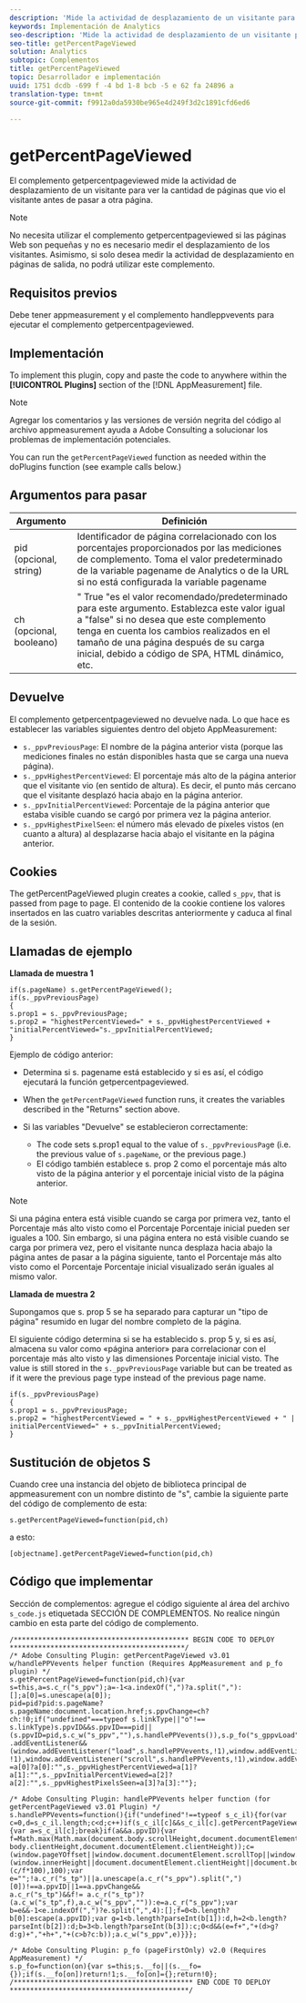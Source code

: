 ```yaml
---
description: 'Mide la actividad de desplazamiento de un visitante para comprobar cuánto ve de una página antes de pasar a otra. Este complemento permite determinar la cantidad promedio de contenido que ven los usuarios. De este modo puede optimizar la longitud y el diseño de las páginas en función del comportamiento de los usuarios. '
keywords: Implementación de Analytics
seo-description: 'Mide la actividad de desplazamiento de un visitante para comprobar cuánto ve de una página antes de pasar a otra. Este complemento permite determinar la cantidad promedio de contenido que ven los usuarios. De este modo puede optimizar la longitud y el diseño de las páginas en función del comportamiento de los usuarios. '
seo-title: getPercentPageViewed
solution: Analytics
subtopic: Complementos
title: getPercentPageViewed
topic: Desarrollador e implementación
uuid: 1751 dcdb -699 f -4 bd 1-8 bcb -5 e 62 fa 24896 a
translation-type: tm+mt
source-git-commit: f9912a0da5930be965e4d249f3d2c1891cfd6ed6

---
```



# getPercentPageViewed

El complemento getpercentpageviewed mide la actividad de desplazamiento de un visitante para ver la cantidad de páginas que vio el visitante antes de pasar a otra página.

>[!NOTE]
>No necesita utilizar el complemento getpercentpageviewed si las páginas Web son pequeñas y no es necesario medir el desplazamiento de los visitantes. Asimismo, si solo desea medir la actividad de desplazamiento en páginas de salida, no podrá utilizar este complemento.

## Requisitos previos

Debe tener appmeasurement y el complemento handleppvevents para ejecutar el complemento getpercentpageviewed.

## Implementación

To implement this plugin, copy and paste the code to anywhere within the **[!UICONTROL Plugins]** section of the [!DNL AppMeasurement] file.

>[!NOTE]
>Agregar los comentarios y las versiones de versión negrita del código al archivo appmeasurement ayuda a Adobe Consulting a solucionar los problemas de implementación potenciales.

You can run the `getPercentPageViewed` function as needed within the doPlugins function (see example calls below.)

## Argumentos para pasar

| Argumento | Definición |
|---|---|
| pid (opcional, string) | Identificador de página correlacionado con los porcentajes proporcionados por las mediciones de complemento. Toma el valor predeterminado de la variable pagename de Analytics o de la URL si no está configurada la variable pagename |
| ch (opcional, booleano) | " True "es el valor recomendado/predeterminado para este argumento. Establezca este valor igual a "false" si no desea que este complemento tenga en cuenta los cambios realizados en el tamaño de una página después de su carga inicial, debido a código de SPA, HTML dinámico, etc. |

## Devuelve

El complemento getpercentpageviewed no devuelve nada. Lo que hace es establecer las variables siguientes dentro del objeto AppMeasurement:

* `s._ppvPreviousPage`: El nombre de la página anterior vista (porque las mediciones finales no están disponibles hasta que se carga una nueva página).
* `s._ppvHighestPercentViewed`: El porcentaje más alto de la página anterior que el visitante vio (en sentido de altura). Es decir, el punto más cercano que el visitante desplazó hacia abajo en la página anterior.
* `s._ppvInitialPercentViewed`: Porcentaje de la página anterior que estaba visible cuando se cargó por primera vez la página anterior.
* `s._ppvHighestPixelSeen`: el número más elevado de píxeles vistos (en cuanto a altura) al desplazarse hacia abajo el visitante en la página anterior.

## Cookies

The getPercentPageViewed plugin creates a cookie, called `s_ppv`, that is passed from page to page. El contenido de la cookie contiene los valores insertados en las cuatro variables descritas anteriormente y caduca al final de la sesión.

## Llamadas de ejemplo

**Llamada de muestra 1**

```
if(s.pageName) s.getPercentPageViewed();
if(s._ppvPreviousPage)
{
s.prop1 = s._ppvPreviousPage;
s.prop2 = "highestPercentViewed=" + s._ppvHighestPercentViewed + "initialPercentViewed="s._ppvInitialPercentViewed;
}  
```

Ejemplo de código anterior:
* Determina si s. pagename está establecido y si es así, el código ejecutará la función getpercentpageviewed.
* When the `getPercentPageViewed` function runs, it creates the variables described in the "Returns" section above.
* Si las variables "Devuelve" se establecieron correctamente:

   * The code sets s.prop1 equal to the value of `s._ppvPreviousPag`e (i.e. the previous value of `s.pageName`, or the previous page.)
   * El código también establece s. prop 2 como el porcentaje más alto visto de la página anterior y el porcentaje inicial visto de la página anterior.

>[!NOTE]
>Si una página entera está visible cuando se carga por primera vez, tanto el Porcentaje más alto visto como el Porcentaje Porcentaje inicial pueden ser iguales a 100. Sin embargo, si una página entera no está visible cuando se carga por primera vez, pero el visitante nunca desplaza hacia abajo la página antes de pasar a la página siguiente, tanto el Porcentaje más alto visto como el Porcentaje Porcentaje inicial visualizado serán iguales al mismo valor.

**Llamada de muestra 2**

Supongamos que s. prop 5 se ha separado para capturar un "tipo de página" resumido en lugar del nombre completo de la página.

El siguiente código determina si se ha establecido s. prop 5 y, si es así, almacena su valor como «página anterior» para correlacionar con el porcentaje más alto visto y las dimensiones Porcentaje inicial visto. The value is still stored in the `s._ppvPreviousPage` variable but can be treated as if it were the previous page type instead of the previous page name.

```
if(s._ppvPreviousPage)
{
s.prop1 = s._ppvPreviousPage;
s.prop2 = "highestPercentViewed = " + s._ppvHighestPercentViewed + " | initialPercentViewed=" + s._ppvInitialPercentViewed;
}  
```

## Sustitución de objetos S

Cuando cree una instancia del objeto de biblioteca principal de appmeasurement con un nombre distinto de "s", cambie la siguiente parte del código de complemento de esta:

`s.getPercentPageViewed=function(pid,ch)`

a esto:

`[objectname].getPercentPageViewed=function(pid,ch)`

## Código que implementar

Sección de complementos: agregue el código siguiente al área del archivo `s_code.js` etiquetada SECCIÓN DE COMPLEMENTOS. No realice ningún cambio en esta parte del código de complemento.

```
/******************************************* BEGIN CODE TO DEPLOY *******************************************/ 
/* Adobe Consulting Plugin: getPercentPageViewed v3.01 w/handlePPVevents helper function (Requires AppMeasurement and p_fo plugin) */
s.getPercentPageViewed=function(pid,ch){var s=this,a=s.c_r("s_ppv");a=-1<a.indexOf(",")?a.split(","):[];a[0]=s.unescape(a[0]); 
pid=pid?pid:s.pageName?s.pageName:document.location.href;s.ppvChange=ch?ch:!0;if("undefined"===typeof s.linkType||"o"!==
s.linkType)s.ppvID&&s.ppvID===pid||(s.ppvID=pid,s.c_w("s_ppv",""),s.handlePPVevents()),s.p_fo("s_gppvLoad")&&window
.addEventListener&&(window.addEventListener("load",s.handlePPVevents,!1),window.addEventListener("click",s.handlePPVevents, !1),window.addEventListener("scroll",s.handlePPVevents,!1),window.addEventListener("resize",s.handlePPVevents,!1)),s._ppvPreviousPage
=a[0]?a[0]:"",s._ppvHighestPercentViewed=a[1]?a[1]:"",s._ppvInitialPercentViewed=a[2]?a[2]:"",s._ppvHighestPixelsSeen=a[3]?a[3]:""}; 

/* Adobe Consulting Plugin: handlePPVevents helper function (for getPercentPageViewed v3.01 Plugin) */ 
s.handlePPVevents=function(){if("undefined"!==typeof s_c_il){for(var c=0,d=s_c_il.length;c<d;c++)if(s_c_il[c]&&s_c_il[c].getPercentPageViewed){var a=s_c_il[c];break}if(a&&a.ppvID){var f=Math.max(Math.max(document.body.scrollHeight,document.documentElement.scrollHeight),Math.max(document.body.offsetHeight,document.documentElement.offsetHeight),Math.max(document.
body.clientHeight,document.documentElement.clientHeight));c=(window.pageYOffset||window.document.documentElement.scrollTop||window.document.body.scrollTop)+(window.innerHeight||document.documentElement.clientHeight||document.body.clientHeight);d=Math.min(Math.round
(c/f*100),100);var e="";!a.c_r("s_tp")||a.unescape(a.c_r("s_ppv").split(",")[0])!==a.ppvID||1==a.ppvChange&&
a.c_r("s_tp")&&f!= a.c_r("s_tp")?(a.c_w("s_tp",f),a.c_w("s_ppv","")):e=a.c_r("s_ppv");var b=e&&-1<e.indexOf(",")?e.split(",",4):[];f=0<b.length?b[0]:escape(a.ppvID);var g=1<b.length?parseInt(b[1]):d,h=2<b.length?parseInt(b[2]):d;b=3<b.length?parseInt(b[3]):c;0<d&&(e=f+","+(d>g?d:g)+","+h+","+(c>b?c:b));a.c_w("s_ppv",e)}}}; 

/* Adobe Consulting Plugin: p_fo (pageFirstOnly) v2.0 (Requires AppMeasurement) */ 
s.p_fo=function(on){var s=this;s.__fo||(s.__fo={});if(s.__fo[on])return!1;s.__fo[on]={};return!0}; 
/******************************************** END CODE TO DEPLOY ********************************************/
```

